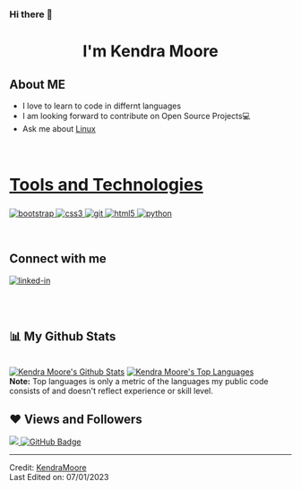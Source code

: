 ### Hi there 👋

<h1 align ="center">I'm Kendra Moore</h1>

<div align = "left" width = 50%>
<h2>About ME </h2>
<ul>
<li>I love to learn to code in differnt languages</li>
<li>I am looking forward to contribute on Open Source Projects💻</li>
<li>Ask me about <a href ="https://www.java.com/en/" target = "_blank">Linux</a> </li>
<ul>
</div>
<br>
<h2 style="font-size:30px" align ="left" width = 100%><u>Tools and Technologies</u></h2>
<p align="left"> <a href="https://getbootstrap.com" target="_blank"> <img src="https://img.shields.io/badge/Bootstrap-563D7C?style=for-the-badge&logo=bootstrap&logoColor=white" alt="bootstrap" /> </a> <a href="https://www.w3schools.com/css/" target="_blank"> <img src="https://img.shields.io/badge/CSS3-1572B6?style=for-the-badge&logo=css3&logoColor=white"
 alt="css3"  /> </a> <a href="https://git-scm.com/" target="_blank"> <img src="https://img.shields.io/badge/Git-F05032?style=for-the-badge&logo=git&logoColor=white" alt="git" /> </a> <a href="https://www.w3.org/html/" target="_blank"> <img src="https://img.shields.io/badge/HTML5-E34F26?style=for-the-badge&logo=html5&logoColor=white" alt="html5" /> </a>  <a href="https://www.python.org" target="_blank"> <img src="https://img.shields.io/badge/Python-FFD43B?style=for-the-badge&logo=python&logoColor=darkgreen" alt="python" /> </a></p>

<br>
<div>
<h2  > Connect with me</h2>

[<img align="top" alt="linked-in" src="https://img.shields.io/badge/linkedin-%230077B5.svg?&style=for-the-badge&logo=linkedin&logoColor=white" />](https://www.linkedin.com/in/kendrajmoore)
<br>    


</div>
 <br>
 <br>

## 📊 My Github Stats

<br/>
    <a href="https://github.com/kendrajmoore/github-readme-stats"><img alt="Kendra Moore's Github Stats" src="https://github-readme-stats.vercel.app/api?username=kendrajmoore&show_icons=true&count_private=true&theme=react&hide_border=true&bg_color=0D1117" /></a>
  <a href="https://github.com/kendrajmoore/github-readme-stats"><img alt="Kendra Moore's Top Languages" src="https://github-readme-stats.vercel.app/api/top-langs/?username=kendrajmoore&langs_count=8&count_private=true&layout=compact&theme=react&hide_border=true&bg_color=0D1117" /></a>
  <br/>
  <b>Note:</b> Top languages is only a metric of the languages my public code consists of and doesn't reflect experience or skill level.

## ❤ Views and Followers

<a href="https://github.com/Meghna-DAS/github-profile-views-counter">
    <img src="https://komarev.com/ghpvc/?username=kendrajmoore">
</a>
<a href="https://github.com/chaitanya-pratap-singh?tab=followers"><img src="https://img.shields.io/github/followers/kendrajmoore?label=Followers&style=social" alt="GitHub Badge"></a>

----

Credit: [KendraMoore](https://github.com/kendrajmoore)  
Last Edited on: 07/01/2023 
